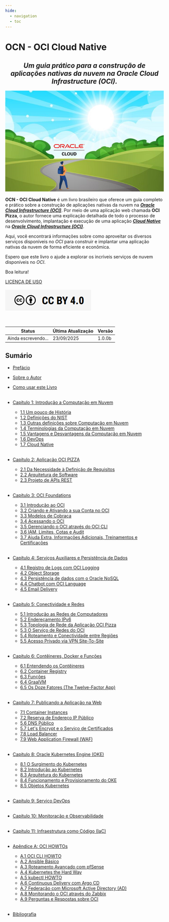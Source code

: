 ```yaml
---
hide:
  - navigation
  - toc
---
```


# OCN - OCI Cloud Native
<h2 style="text-align: center; font-style: italic;">
Um guia prático para a construção de aplicações nativas da nuvem na Oracle Cloud Infrastructure (OCI).
</h2>

![alt_text](./img/livro-ocn-logo-1.jpg "Livro: OCN - Oracle Cloud Native")
<br>

**OCN - OCI Cloud Native** é um livro brasileiro que oferece um guia completo e prático sobre a construção de aplicações nativas da nuvem na **_[Oracle Cloud Infrastructure (OCI)](https://www.oracle.com/cloud/)_**. Por meio de uma aplicação web chamada **OCI Pizza**, o autor fornece uma explicação detalhada de todo o processo de desenvolvimento, implantação e execução de uma aplicação **_[Cloud Native](https://github.com/cncf/toc/blob/main/DEFINITION.md#portugu%C3%AAs-brasileiro)_** na **_[Oracle Cloud Infrastructure (OCI)](https://www.oracle.com/cloud/)_**.

Aqui, você encontrará informações sobre como aproveitar os diversos serviços disponíveis no _OCI_ para construir e implantar uma aplicação nativas da nuvem de forma eficiente e econômica.

Espero que este livro o ajude a explorar os incríveis serviços de nuvem disponíveis no _OCI_.

Boa leitura!

[LICENÇA DE USO](./license.md)
<br><br>
<a href="/license/">
   <img src="./img/cc-by-40.png" alt="CC BY 4.0" class="align-left">
</a>
<br><br><br>

| Status              | Última Atualização | Versão   |
|---------------------|--------------------|----------|
| <span class="blink">Ainda escrevendo...</span> | 23/09/2025         | 1.0.0b   |

## Sumário

- [Prefácio](./prefacio.md)
- [Sobre o Autor](./sobre-o-autor.md)
- [Como usar este Livro](./como-usar-este-livro.md)
<br><br>

- [Capítulo 1: Introdução a Computação em Nuvem](./capitulo-1/index.md)
    - [1.1 Um pouco de História](./capitulo-1/um-pouco-de-historia.md)
    - [1.2 Definições do NIST](./capitulo-1/definicoes-do-nist.md)
    - [1.3 Outras definições sobre Computação em Nuvem](./capitulo-1/outras-definicoes-sobre-computacao-em-nuvem.md)
    - [1.4 Terminologias da Computação em Nuvem](./capitulo-1/terminologias-da-computacao-em-nuvem.md)
    - [1.5 Vantagens e Desvantagens da Computação em Nuvem](./capitulo-1/vantagens-e-desvantagens-da-computacao-em-nuvem.md)
    - [1.6 DevOps](./capitulo-1/devops.md)
    - [1.7 Cloud Native](./capitulo-1/cloud-native.md)
<br><br>

- [Capítulo 2: Aplicação OCI PIZZA](./capitulo-2/index.md)        
    - [2.1 Da Necessidade à Definição de Requisitos](./capitulo-2/da-necessidade-a-definicao-dos-requisitos.md)
    - [2.2 Arquitetura de Software](./capitulo-2/arquitetura-de-software.md)
    - [2.3 Projeto de APIs REST](./capitulo-2/projeto-de-apis-rest.md)
<br><br>

- [Capítulo 3: OCI Foundations](./capitulo-3/index.md)
    - [3.1 Introdução ao OCI](./capitulo-3/introducao-ao-oci.md)
    - [3.2 Criando e Ativando a sua Conta no OCI](./capitulo-3/criando-e-ativando-a-sua-conta-no-oci.md)
    - [3.3 Modelos de Cobraça](./capitulo-3/modelos-de-cobraca.md)
    - [3.4 Acessando o OCI](./capitulo-3/acessando-o-oci.md)
    - [3.5 Gerenciando o OCI através do OCI CLI](./capitulo-3/gerenciando-o-oci-atraves-do-oci-cli.md)
    - [3.6 IAM, Limites, Cotas e Audit](./capitulo-3/iam-limites-cotas-e-audit.md)
    - [3.7 Ajuda Extra, Informações Adicionais, Treinamentos e Certificações](./capitulo-3/ajuda-extra-informacoes-adicionais-treinamentos-certificacoes.md)
<br><br>

- [Capítulo 4: Serviços Auxiliares e Persistência de Dados](./capitulo-4/index.md)
    - [4.1 Registro de Logs com OCI Logging](./capitulo-4/registro-de-logs-com-oci-logging.md)
    - [4.2 Object Storage](./capitulo-4/object-storage.md)
    - [4.3 Persistência de dados com o Oracle NoSQL](./capitulo-4/persistencia-de-dados-com-o-oracle-nosql.md)
    - [4.4 Chatbot com OCI Language](./capitulo-4/chatbot-com-oci-language.md)
    - [4.5 Email Delivery](./capitulo-4/email-delivery.md)
<br><br>

- [Capítulo 5: Conectividade e Redes](./capitulo-5/index.md)
    - [5.1 Introdução as Redes de Computadores](./capitulo-5/introducao-as-redes-de-computadores.md)
    - [5.2 Endereçamento IPv6](./capitulo-5/enderecamento-ipv6.md)
    - [5.3 Topologia de Rede da Aplicação OCI Pizza](/capitulo-5/topologia-de-rede-da-aplicacao-oci-pizza.md)
    - [5.3 O Serviço de Redes do OCI](./capitulo-5/o-servico-de-redes-do-oci.md)
    - [5.4 Roteamento e Conectividade entre Regiões](./capitulo-5/roteamento-e-conectividade-entre-regioes.md)
    - [5.5 Acesso Privado via VPN Site-To-Site](./capitulo-5/acesso-privado-via-vpn-site-to-site.md)
<br><br>

- [Capítulo 6: Contêineres, Docker e Funções](./capitulo-6/index.md)
    - [6.1 Entendendo os Contêineres](./capitulo-6/entendendo-os-conteineres.md)
    - [6.2 Container Registry](./capitulo-6/container-registry.md)    
    - [6.3 Funções](./capitulo-6/funcoes.md)
    - [6.4 GraalVM](./capitulo-6/graalvm.md)
    - [6.5 Os Doze Fatores (The Twelve-Factor App)](./capitulo-6/os-doze-fatores.md)
<br><br>

- [Capítulo 7: Publicando a Aplicação na Web](./capitulo-6/index.md)
    - [7.1 Container Instances](./capitulo-7/container-instances.md)
    - [7.2 Reserva de Endereço IP Público](./capitulo-7/reserva-de-endereco-ip-publico.md)
    - [5.6 DNS Público](./capitulo-7/dns-publico.md)
    - [5.7 Let's Encrypt e o Serviço de Certificados](./capitulo-7/lets-encrypt-e-o-servico-de-certificados.md)
    - [7.8 Load Balancer](./capitulo-7/load-balancer.md)
    - [7.9 Web Application Firewall (WAF)](./capitulo-7/web-application-firewall.md)
<br><br>   

- [Capítulo 8: Oracle Kubernetes Engine (OKE)](./capitulo-8/index.md)
    - [8.1 O Surgimento do Kubernetes](./capitulo-8/o-surgimento-do-kubernetes.md)
    - [8.2 Introdução ao Kubernetes](./capitulo-8/introducao-ao-kubernetes.md)
    - [8.3 Arquitetura do Kubernetes](./capitulo-8/arquitetura-do-kubernetes.md)
    - [8.4 Funcionamento e Provisionamento do OKE](./capitulo-8/funcionamento-e-provisionamento-do-oke.md)
    - [8.5 Objetos Kubernetes](./capitulo-8/objetos-kubernetes.md)
<br><br>

- [Capítulo 9: Serviço DevOps](./capitulo-9/index.md)
<br><br>

- [Capítulo 10: Monitoração e Observabilidade](./capitulo-10/index.md)
<br><br>

- [Capítulo 11: Infraestrutura como Código (IaC)](./capitulo-11/index.md)
<br><br>

- [Apêndice A: OCI HOWTOs](./apendice-a/index.md)
    - [A.1 OCI CLI HOWTO](./apendice-a/oci-cli-howto.md)
    - [A.2 Ansible Básico](./apendice-a/ansible-basico.md)
    - [A.3 Roteamento Avançado com pfSense](./apendice-a/roteamento-avancado-com-pfsense.md)    
    - [A.4 Kubernetes the Hard Way](./apendice-a/kubernetes-hard-way.md)
    - [A.5 kubectl HOWTO](./apendice-a/kubectl-howto.md)
    - [A.6 Continuous Delivery com Argo CD](./apendice-a/continuous-delivery-com-argo-cd.md)   
    - [A.7 Federação com Microsoft Active Directory (AD)](./apendice-a/federacao-com-microsoft-active-directory.md)
    - [A.8 Monitorando o OCI através do Zabbix](./apendice-a/monitorando-o-oci-atraves-do-zabbix.md)
    - [A.9 Perguntas e Respostas sobre OCI](./apendice-a/perguntas-e-respostas-sobre-oci.md)
<br><br>

- [Bibliografia](./bibliografia.md)

